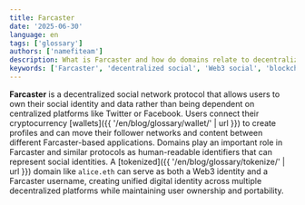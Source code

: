 ```yaml
---
title: Farcaster
date: '2025-06-30'
language: en
tags: ['glossary']
authors: ['namefiteam']
description: What is Farcaster and how do domains relate to decentralized social networks?
keywords: ['Farcaster', 'decentralized social', 'Web3 social', 'blockchain identity', 'social protocol']
---
```


**Farcaster** is a decentralized social network protocol that allows users to own their social identity and data rather than being dependent on centralized platforms like Twitter or Facebook. Users connect their cryptocurrency [wallets]({{ '/en/blog/glossary/wallet/' | url }}) to create profiles and can move their follower networks and content between different Farcaster-based applications. Domains play an important role in Farcaster and similar protocols as human-readable identifiers that can represent social identities. A [tokenized]({{ '/en/blog/glossary/tokenize/' | url }}) domain like `alice.eth` can serve as both a Web3 identity and a Farcaster username, creating unified digital identity across multiple decentralized platforms while maintaining user ownership and portability.